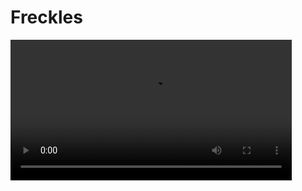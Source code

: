 ﻿# Freckles

<div>
<video src="https://i.imgur.com/KhJ9T0n.mp4" loop autoplay width="450"></video>
</div>

